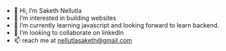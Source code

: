 - 👋 Hi, I’m Saketh Nellutla
- 👀 I’m interested in building websites
- 🌱 I’m currently learning javascript and looking forward to learn backend.
- 💞️ I’m looking to collaborate on linkedln
- 📫  reach me at nellutlasaketh@gmail.com



<!---
RexBuckingham/RexBuckingham is a ✨ special ✨ repository because its `README.md` (this file) appears on your GitHub profile.
You can click the Preview link to take a look at your changes.
--->
